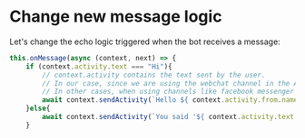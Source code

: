 # Change new message logic

Let's change the echo logic triggered when the bot receives a message:

``` javascript
this.onMessage(async (context, next) => {
    if (context.activity.text === "Hi"){
        // context.activity contains the text sent by the user.
        // In our case, since we are using the webchat channel in the Azure portal for testing, the name given to the user is always: 'You'
        // In other cases, when using channels like facebook messenger or skype, the username is retrieved (if the api of the channel sends it of course).
        await context.sendActivity(`Hello ${ context.activity.from.name }`);
    }else{
        await context.sendActivity(`You said '${ context.activity.text }'`);
    }
```